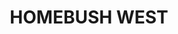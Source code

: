 ---
lastmod: '2025-04-06T06:05:20+00:00'
latitude: -33.835018
layout: suburb
longitude: 151.070853
postcode: '2140'
state: NSW
title: HOMEBUSH WEST
url: /nsw/homebush-west/
---